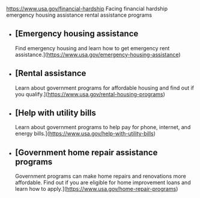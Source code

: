 

https://www.usa.gov/financial-hardship
Facing financial hardship
emergency housing assistance
rental assistance programs

* [Emergency housing assistance
  ----------------------------

  Find emergency housing and learn how to get emergency rent assistance.](https://www.usa.gov/emergency-housing-assistance)
* [Rental assistance
  -----------------

  Learn about government programs for affordable housing and find out if you qualify.](https://www.usa.gov/rental-housing-programs)
* [Help with utility bills
  -----------------------

  Learn about government programs to help pay for phone, internet, and energy bills.](https://www.usa.gov/help-with-utility-bills)
* [Government home repair assistance programs
  ------------------------------------------

  Government programs can make home repairs and renovations more affordable. Find out if you are eligible for home improvement loans and learn how to apply.](https://www.usa.gov/home-repair-programs)
